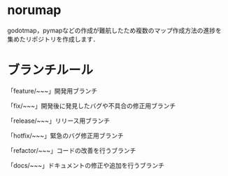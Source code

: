# norumap
godotmap，pymapなどの作成が難航したため複数のマップ作成方法の進捗を集めたリポジトリを作成します．

# ブランチルール
「feature/~~~」開発用ブランチ

「fix/~~~」開発後に発見したバグや不具合の修正用ブランチ

「release/~~~」リリース用ブランチ

「hotfix/~~~」緊急のバグ修正用ブランチ

「refactor/~~~」コードの改善を行うブランチ

「docs/~~~」ドキュメントの修正や追加を行うブランチ

